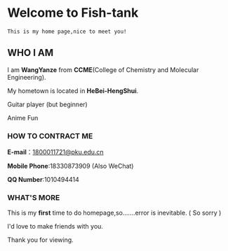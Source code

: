 # Welcome to Fish-tank

`This is my home page,nice to meet you!`



## WHO I AM

I am **WangYanze** from **CCME**(College of Chemistry and Molecular Engineering).

My hometown is located in **HeBei-HengShui**.

Guitar  player (but beginner)

Anime Fun







### HOW TO CONTRACT ME

**E-mail**：1800011721@pku.edu.cn

**Mobile Phone**:18330873909 (Also WeChat)

**QQ Number**:1010494414



### WHAT'S MORE

This is my **first** time to do homepage,so.......error is inevitable. ( So sorry )

I'd love to make friends with you.

Thank you for viewing.
